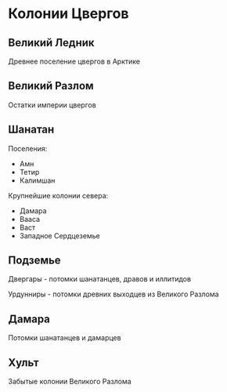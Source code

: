 # Колонии Цвергов

## Великий Ледник

Древнее поселение цвергов в Арктике

## Великий Разлом

Остатки империи цвергов

## Шанатан

Поселения:

*   Амн
*   Тетир
*   Калимшан

Крупнейшие колонии севера:

*   Дамара
*   Вааса
*   Васт
*   Западное Сердцеземье

## Подземье

Двергары - потомки шанатанцев, дравов и иллитидов

Урдунниры - потомки древних выходцев из Великого Разлома

## Дамара

Потомки шанатанцев и дамарцев

## Хульт

Забытые колонии Великого Разлома



